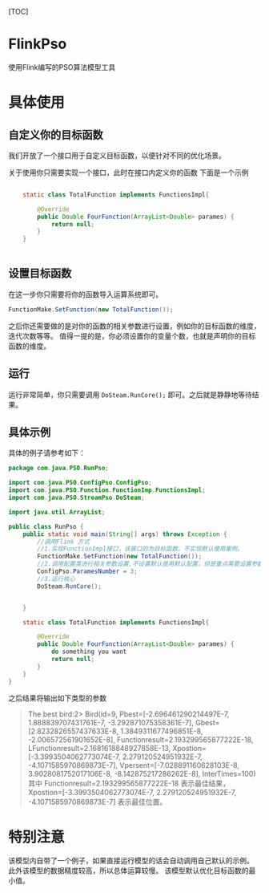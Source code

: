 [TOC]
# FlinkPso
使用Flink编写的PSO算法模型工具

# 具体使用

## 自定义你的目标函数

我们开放了一个接口用于自定义目标函数，以便针对不同的优化场景。

关于使用你只需要实现一个接口，此时在接口内定义你的函数
下面是一个示例
```java

    static class TotalFunction implements FunctionsImpl{

        @Override
        public Double FourFunction(ArrayList<Double> parames) {
            return null;
        }
    }
    
```    
## 设置目标函数
在这一步你只需要将你的函数导入运算系统即可。
```java
FunctionMake.SetFunction(new TotalFunction());
```
之后你还需要做的是对你的函数的相关参数进行设置，例如你的目标函数的维度，迭代次数等等。
值得一提的是，你必须设置你的变量个数，也就是声明你的目标函数的维度。

## 运行
运行非常简单，你只需要调用 `DoSteam.RunCore();` 即可。之后就是静静地等待结果。
## 具体示例

具体的例子请参考如下：

```java
package com.java.PSO.RunPso;

import com.java.PSO.ConfigPso.ConfigPso;
import com.java.PSO.Function.FunctionImp.FunctionsImpl;
import com.java.PSO.StreamPso.DoSteam;

import java.util.ArrayList;

public class RunPso {
    public static void main(String[] args) throws Exception {
        //调用Flink 方式
        //1.实现FunctionImpl接口，该接口的为目标函数，不实现默认使用案例。
        FunctionMake.SetFunction(new TotalFunction());
        //2.调用配置类进行相关参数设置,不设置默认使用默认配置，但是重点需要设置参数个数
        ConfigPso.ParamesNumber = 3;
        //3.运行核心
        DoSteam.RunCore();


    }

    static class TotalFunction implements FunctionsImpl{

        @Override
        public Double FourFunction(ArrayList<Double> parames) {
            do something you want
            return null;
        }
    }
}
```
之后结果将输出如下类型的参数
> The best bird:2> Bird(id=9, Pbest=[-2.696461290214497E-7, 1.888839707431761E-7, -3.292871075358361E-7], Gbest=[2.8232826557437633E-8, 1.3849311677496851E-8, -2.006572561901652E-8], Functionresult=2.193299565877222E-18, LFunctionresult=2.1681618848927858E-13, Xpostion=[-3.3993504062773074E-7, 2.279120524951932E-7, -4.1071585970869873E-7], Vpersent=[-7.028891160628103E-8, 3.9028081752017106E-8, -8.142875217286262E-8], InterTimes=100)
其中 Functionresult=2.193299565877222E-18 表示最佳结果，Xpostion=[-3.3993504062773074E-7, 2.279120524951932E-7, -4.1071585970869873E-7] 表示最佳位置。


# 特别注意
该模型内自带了一个例子，如果直接运行模型的话会自动调用自己默认的示例。
此外该模型的数据精度较高，所以总体运算较慢。
该模型默认优化目标函数的最小值。



